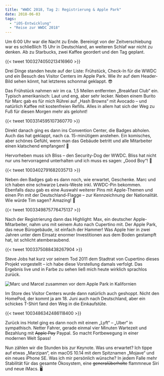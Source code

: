 ```yaml
---
title: "WWDC 2018, Tag 2: Registrierung & Apple Park"
date: 2018-06-03
tags:
  - "iOS-Entwicklung"
  - "Reise zur WWDC 2018"
---
```


Um 6:00 Uhr war die Nacht zu Ende. Bereinigt von der Zeitverschiebung war es schließlich 15 Uhr in Deutschland, an weiteren Schlaf war nicht zu denken. Ab zu Starbucks, zwei Kaffee geordert und den Tag geplant.

{{< tweet 1003274050213416960 >}}

Drei Dinge standen heute auf der Liste: Frühstück, Check-In für die WWDC und ein Besuch des Visitor Centers im Apple Park. Wie ihr auf dem Header-Bild sehen könnt, hat letzteres schonmal geklappt. 😎

Das Frühstück nahmen wir im ca. 1,5 Meilen entfernten „Breakfast Club“ ein. Typisch amerikanisch: Laut und eng, aber sehr lecker. Neben einem Burito für Marc gab es für mich Rührei auf „Hash Browns“ mit Avocado – und natürlich Kaffee mit kostenfreien Refills. Alles in allem hat sich der Weg zu Fuß für diesen Morgen mehr als gelohnt!

{{< tweet 1003314595107360770 >}}

Direkt danach ging es dann ins Convention Center, die Badges abholen. Auch das hat geklappt, nach ca. 15-minütigem anstehen. Ein komisches, aber schönes Gefühl, wenn man das Gebäude betritt und alle Mitarbeiter einen klatschend empfangen! 👏

Hervorheben muss ich Bliss – den Security-Dog der WWDC. Bliss hat nicht nur uns hervorragend unterhalten und ich muss es sagen: „Good Boy“! 🐶

{{< tweet 1003402791682035713 >}}

Neben den Badges gab es dann noch, wie erwartet, Geschenke. Marc und ich haben eine schwarze Lewis-Weste inkl. WWDC-Pin bekommen. Ebenfalls dazu gab es eine Auswahl weiterer Pins mit Apple-Themen und einen Pin mit der Deutschland-Flagge – zur Kennzeichnung der Nationalität. Wie würde Tim sagen? Amazing! 😬

{{< tweet 1003349875776475137 >}}

Nach der Registrierung dann das Highlight: Max, ein deutscher Apple-Mitarbeiter, nahm uns mit seinem Auto nach Cupertino mit. Der Apple Park, das neue Bürogebäude, ist einfach der Hammer! Was Apple hier in zwei Jahren unter dem Einsatz enormer Investitionen aus dem Boden gestampft hat, ist schlicht atemberaubend.

{{< tweet 1003375088438267904 >}}

Steve Jobs hat kurz vor seinem Tod 2011 dem Stadtrat von Cupertino dieses Projekt vorgestellt – ich habe diese Vorstellung damals verfolgt. Das Ergebnis live und in Farbe zu sehen ließ mich heute wirklich sprachlos zurück.

![Marc und Marcel zusammen vor dem Apple Park in Kalifornien](/images/2018/besuch-des-apple-park.jpg)

Im Store des Visitor Centers wurde dann natürlich auch geshoppt. Nicht den HomePod, der kommt ja am 18. Juni auch nach Deutschland, aber ein schickes T-Shirt fand den Weg in die Einkaufstüte.

{{< tweet 1003486342486118400 >}}

Zurück ins Hotel ging es dann noch mit einem „Lyft“ – „Uber“ in sympathisch. Netter Fahrer, gerade einmal vier Minuten Wartezeit und Bezahlung mit ~~Apple Pay~~ Paypal. So macht Fortbewegung in einer modernen Welt Spass!

Nun zählen wir die Stunden bis zur Keynote. Was uns erwartet? Ich tippe auf etwas „Marzipan“, ein macOS 10.14 mit dem Spitznamen „Mojave“ und ein neues iPhone SE. Was ich mir persönlich wünsche? In jedem Falle mehr Stabilität für das gesamte Ökosystem, eine ~~generalüberholte~~ flammneue Siri und neue iMacs. 🖥
